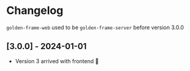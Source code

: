 # Changelog

`golden-frame-web` used to be `golden-frame-server` before version 3.0.0

## [3.0.0] - 2024-01-01

- Version 3 arrived with frontend 🎉
